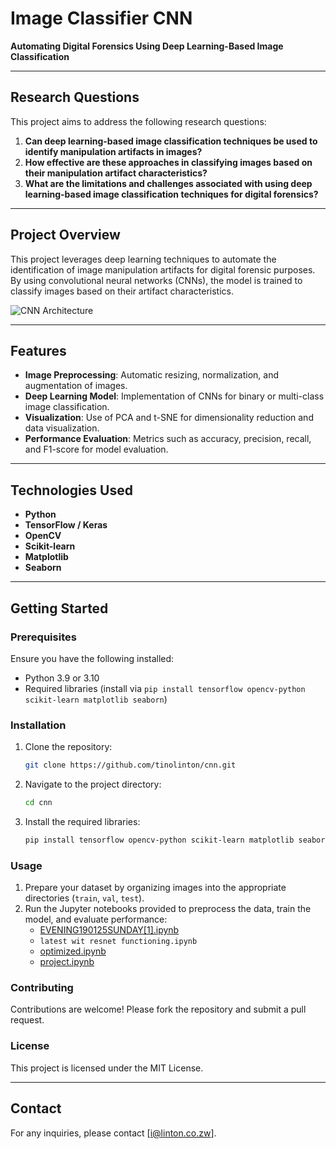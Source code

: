 # Image Classifier CNN

**Automating Digital Forensics Using Deep Learning-Based Image Classification**

---

## Research Questions

This project aims to address the following research questions:

1. **Can deep learning-based image classification techniques be used to identify manipulation artifacts in images?**
2. **How effective are these approaches in classifying images based on their manipulation artifact characteristics?**
3. **What are the limitations and challenges associated with using deep learning-based image classification techniques for digital forensics?**

---

## Project Overview

This project leverages deep learning techniques to automate the identification of image manipulation artifacts for digital forensic purposes. By using convolutional neural networks (CNNs), the model is trained to classify images based on their artifact characteristics.

![CNN Architecture](https://upload.wikimedia.org/wikipedia/commons/6/63/Typical_cnn.png)

---

## Features

- **Image Preprocessing**: Automatic resizing, normalization, and augmentation of images.
- **Deep Learning Model**: Implementation of CNNs for binary or multi-class image classification.
- **Visualization**: Use of PCA and t-SNE for dimensionality reduction and data visualization.
- **Performance Evaluation**: Metrics such as accuracy, precision, recall, and F1-score for model evaluation.

---

## Technologies Used

- **Python**
- **TensorFlow / Keras**
- **OpenCV**
- **Scikit-learn**
- **Matplotlib**
- **Seaborn**

---

## Getting Started

### Prerequisites

Ensure you have the following installed:

- Python 3.9 or 3.10
- Required libraries (install via `pip install tensorflow opencv-python scikit-learn matplotlib seaborn`)

### Installation

1. Clone the repository:
   ```sh
   git clone https://github.com/tinolinton/cnn.git
   ```
2. Navigate to the project directory:
   ```sh
   cd cnn
   ```
3. Install the required libraries:
   ```sh
   pip install tensorflow opencv-python scikit-learn matplotlib seaborn
   ```

### Usage

1. Prepare your dataset by organizing images into the appropriate directories (`train`, `val`, `test`).
2. Run the Jupyter notebooks provided to preprocess the data, train the model, and evaluate performance:
   - [EVENING190125SUNDAY[1].ipynb](EVENING190125SUNDAY[1].ipynb)
   - `latest wit resnet functioning.ipynb`
   - [optimized.ipynb](http://_vscodecontentref_/1)
   - [project.ipynb](http://_vscodecontentref_/2)

### Contributing

Contributions are welcome! Please fork the repository and submit a pull request.

### License

This project is licensed under the MIT License.

---

## Contact

For any inquiries, please contact [i@linton.co.zw].
